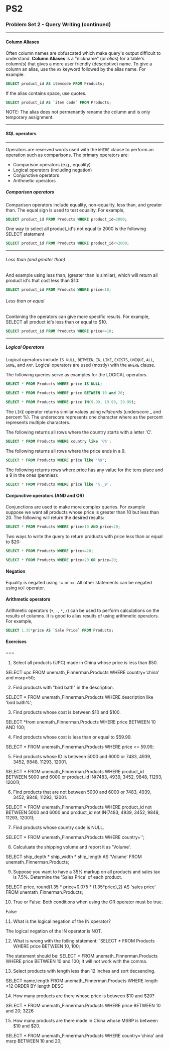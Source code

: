 # PS2
### Problem Set 2 - Query Writing (continued)
---



#### Column Aliases

Often column names are obfuscated which make query's output difficult to understand. 
**Column Aliases** is a "nickname" (or *alias*) for a table's column(s) that gives a more user friendly (descriptive) name.
To give a column an alias, use the `AS` keyword followed by the alias name.  For example:

```SQL
SELECT product_id AS itemcode FROM Products;
```

If the alias contains space, use quotes.  

```SQL
SELECT product_id AS `item code` FROM Products;
```

NOTE: The alias does not permenantly rename the column and is only temporary assignment.




---

#### SQL operators

---

Operators are reserved words used with the `WHERE` clause to perform an operation such as comparisons.  The primary operators are:

- Comparison operators (e.g., equality)
- Logical operators (including negation)
- Conjunctive operators
- Arithmetic operators

##### Comparison operators

Comparison operators include equality, non-equality, less than, and greater than.  The equal sign is used to test equality.  For example, 

```SQL
SELECT product_id FROM Products WHERE product_id=2000;
```
One way to select all product_id's not equal to 2000 is the following SELECT statement 

```SQL
SELECT product_id FROM Products WHERE product_id<>2000;
```
---

###### Less than (and greater than)

And example using less than, (greater than is similar), which will return all product id's that cost less than $10:

```SQL
SELECT product_id FROM Products WHERE price<10;
```

###### Less than or equal

Combining the operators can give more specific results.  For example, SELECT all product id's less than or equal to $10.


```SQL
SELECT product_id FROM Products WHERE price<=10;
```

---

##### Logical Operators

Logical operators include `IS NULL`, `BETWEEN`, `IN`, `LIKE`, `EXISTS`, `UNIQUE`, `ALL`, `SOME`, and `ANY`.
Logical operators are used (mostly) with the `WHERE` clause.  

The following queries serve as examples for the LOGICAL operators.


```SQL
SELECT * FROM Products WHERE price IS NULL;
```


```SQL
SELECT * FROM Products WHERE price BETWEEN 10 and 20;
```


```SQL
SELECT * FROM Products WHERE price IN(9.99, 19.99, 29.99);
```

The `LIKE` operator returns similar values using *wildcards* (underscore _ and percent %).  The underscore represents one character where as the percent represents multiple characters.

The following returns all rows where the country starts with a letter 'C'.  

```SQL
SELECT * FROM Products WHERE country like 'C%';
```

The following returns all rows where the price ends in a 9.


```SQL
SELECT * FROM Products WHERE price like '%9';
```

The following returns rows where price has any value for the tens place and a 9 in the ones (pennies):


```SQL
SELECT * FROM Products WHERE price like '%._9';
```

#### Conjunctive operators (AND and OR)

Conjunctions are used to make more complex queries.  For example suppose we want all products whose price is greater than 10 but less than 20.  The following will return the desired results:

```SQL
SELECT * FROM Products WHERE price>10 AND price<20;
```

Two ways to write the query to return products with price less than or equal to $20:


```SQL
SELECT * FROM Products WHERE price<=20;
```


```SQL
SELECT * FROM Products WHERE price<20 OR price=20;
```

#### Negation

Equality is negated using `!=` or `<>`.  All other statements can be negated using `NOT` operator. 



#### Arithmetic operators

Arithmetic operators (`+`, `-`, `*`, `/`) can be used to perform calculations on the results of columns.  It is good to alias results of using arithmetic operators.  For example, 


```SQL
SELECT 1.35*price AS `Sale Price` FROM Products;
```




#### Exercises


===

1. Select all products (UPC) made in China whose price is less than $50.

  SELECT upc FROM unemath_Finnerman.Products WHERE country='china' and msrp<50;
  
2. Find products with "bird bath" in the description.

  SELECT * FROM unemath_Finnerman.Products WHERE description like 'bird bath%';

3. Find products whose cost is between $10 and $100.

  SELECT *from unemath_Finnerman.Products WHERE price BETWEEN 10 AND 100;

4. Find products whose cost is less than or equal to $59.99.

  SELECT * FROM unemath_Finnerman.Products WHERE price <= 59.99;

5. Find products whose ID is between 5000 and 6000 or 7483, 4939, 3452, 9848, 11293, 12001.

  SELECT * FROM unemath_Finnerman.Products WHERE product_id BETWEEN 5000 and 6000 or product_id IN(7483, 4939, 3452, 9848, 11293, 12001);

6. Find products that are not between 5000 and 6000 or 7483, 4939, 3452, 9848, 11293, 12001.

  SELECT * FROM unemath_Finnerman.Products WHERE product_id not BETWEEN 5000 and 6000 and product_id not IN(7483, 4939, 3452, 9848, 11293, 12001);

7. Find products whose country code is NULL.

  SELECT * FROM unemath_Finnerman.Products WHERE country='';

8. Calculuate the shipping volume and report it as 'Volume'.

  SELECT ship_depth * ship_width * ship_length AS 'Volume' FROM unemath_Finnerman.Products;

9. Suppose you want to have a 35% markup on all products and sales tax is 7.5%.  Determine the 'Sales Price' of each product.

  SELECT price, round(1.35 * price+0.075 * (1.35*price),2) AS 'sales price' FROM unemath_Finnerman.Products;

10. True or False: Both conditions when using the OR operator must be true.

  False

11. What is the logical negation of the IN operator?

  The logical negation of the IN operator is NOT.

12. What is wrong with the folling statement: `SELECT * FROM Products WHERE price BETWEEN 10, 100;

  The statement should be: SELECT * FROM unemath_Finnerman.Products WHERE price BETWEEN 10 and 100; It will not work with the comma. 

13. Select products with length less than 12 inches and sort decsending.

  SELECT name,length FROM unemath_Finnerman.Products WHERE length <12 ORDER BY length DESC

14. How many products are there whose price is between $10 and $20?

  SELECT * FROM unemath_Finnerman.Products WHERE price BETWEEN 10 and 20;
  3226

15. How many products are there made in China whose MSRP is between $10 and $20.

  SELECT * FROM unemath_Finnerman.Products WHERE country='china' and msrp BETWEEN 10 and 20;

